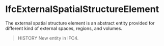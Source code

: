 # IfcExternalSpatialStructureElement

The external spatial structure element is an abstract entity provided for different kind of external spaces, regions, and volumes.<!-- end of definition -->

> HISTORY  New entity in IFC4.
